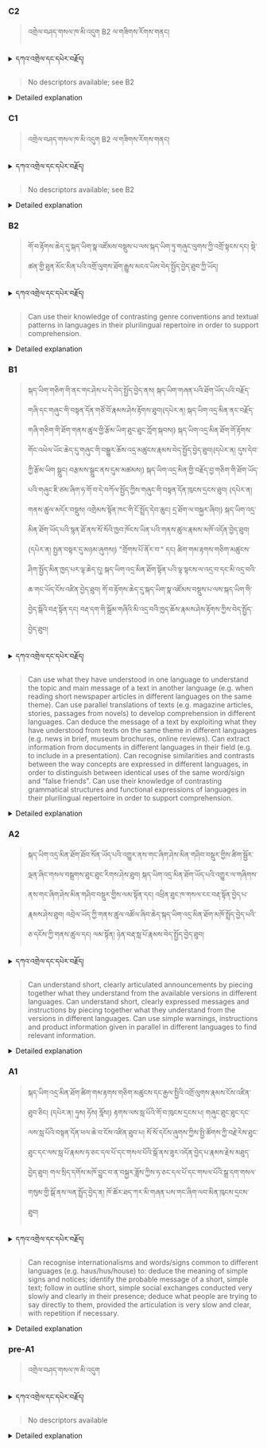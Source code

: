 ### C2
<!-- panels:start -->
<!-- div:left-panel -->

>འགྲེལ་བཤད་གསལ་ཁ་མི་འདུག B2 ལ་གཟིགས་རོགས་གནང།




<details>
  <summary>དཀའ་འགྲེལ་དང་དཔེར་བརྗོད།</summary>

...
</details>


<!-- div:right-panel -->

> No descriptors available; see B2



<details>

  <summary>Detailed explanation</summary>
...

</details>

<!-- panels:end -->




### C1
<!-- panels:start -->
<!-- div:left-panel -->

>  འགྲེལ་བཤད་གསལ་ཁ་མི་འདུག B2 ལ་གཟིགས་རོགས་གནང།





<details>
  <summary>དཀའ་འགྲེལ་དང་དཔེར་བརྗོད།</summary>

...
</details>

<!-- div:right-panel -->

> No descriptors available; see B2





<details>

  <summary>Detailed explanation</summary>

...

</details>

<!-- panels:end -->





### B2
<!-- panels:start -->
<!-- div:left-panel -->

> གོ་བ་རྟོགས་ཆེད་དུ་སྐད་ཡིག་སྣ་འཛོམས་བསྡུས་པ་ལས་སྐད་ཡིག་ཏུ་གཞུང་ལུགས་ཀྱི་འགྲོ་སྟངས་དང། སྡེ་ཚན་གྱི་ཐུན་མོང་མིན་པའི་འགྲོ་ལུགས་ཐོག་རྒྱུས་མངའ་ཡིས་བེད་སྤྱོད་བྱེད་ཐུབ་ཀྱི་ཡོད།




<details>
  <summary>དཀའ་འགྲེལ་དང་དཔེར་བརྗོད།</summary>

བདག་གིས་དེ་ལྷག་ཏུ་སྟབས་བདེའི་ཆ་ཤས་སུ་དབྱེ་རུ་བཅུག་པ་སྟེ།

1.སྐད་ཆ་དྭངས་ཤིང་གསལ་བ་སྟེ། འདིས་ཁྱོད་ཀྱིས་གོ་བདེ་ཤེས་སླ་བའི་ཐབས་ལ་བརྟེན་ནས་བཤད་ཆོག་པ་དང་འབྲི་ཆོག་པ་མཚོན་ ཁྱེད་ཀྱིས་དོན་སྙིང་ལྡན་པའི་ཚིག་བཀོལ་ནས་ཉན་མཁན་དང་ཀློག་པ་པོ་རྣམས་ལ་མཚོན་ན་རྙོག་འཛིང་ཆེན་པོ་མེད།
དཔེ་མཚོན་འདི་ལྟར། "དེ་རིང་གི་ནམ་མཁའ་ཧ་ཅང་སྔོ་"ཞེས་པ་ནི་སྟབས་བདེ་ཞིང་གསལ་བའི་ཚིག་གྲུབ་ཤིག་རེད།
</details>

<!-- div:right-panel -->

> Can use their knowledge of contrasting genre conventions and textual patterns in languages in their plurilingual repertoire in order to support comprehension.




<details>

  <summary>Detailed explanation</summary>

This means that the person can utilize their understanding of different genres and patterns of language use in the languages they know to aid in understanding written or spoken texts.

In simpler terms, they can apply their knowledge of how different types of texts are structured and written in various languages to help them better comprehend and make sense of written or spoken materials. This understanding of genre conventions and textual patterns assists them in grasping the content more effectively.

</details>

<!-- panels:end -->




### B1
<!-- panels:start -->
<!-- div:left-panel -->

>སྐད་ཡིག་གཅིག་གི་ནང་གང་ཤེས་པ་དེ་བེད་སྤྱོད་བྱེད་ནས། སྐད་ཡིག་གཞན་པའི་ཐོག་ཡོད་པའི་བརྗོད་གཞི་དང་གཞུང་གི་བསྟན་དོན་གཙོ་བོ་རྣམས་ཤེས་རྟོགས་ཐུབ།(དཔེར་ན། སྐད་ཡིག་འདྲ་མིན་ནང་བརྗོད་གཞི་གཅིག་གི་ཐོག་གནས་ཚུལ་གྱི་རྩོམ་ཡིག་ཐུང་ཐུང་ཀློག་སྐབས།)
སྐད་ཡིག་འདྲ་མིན་ཐོག་གོ་རྟོགས་གོང་འཕེལ་ཡོང་ཆེད་དུ་གཞུང་གི་བསྒྱུར་ཆོས་འདྲ་མཚུངས་རྣམས་བེད་སྤྱོད་བྱེད་ཐུབ།(དཔེར་ན། དུས་དེབ་ཀྱི་རྩོམ་ཡིག སྒྲུང། བརྩམས་སྒྲུང་ནས་དུམ་མཚམས།)
སྐད་ཡིག་འདྲ་མིན་གྱི་བརྗོད་བྱ་གཅིག་གི་ཐོག་ཡོད་པའི་གཞུང་ཇི་ཙམ་ཞིག་ཧ་གོ་བ་དེ་བཀོལ་སྤྱོད་ཀྱིས་གཞུང་གི་བསྟན་དོན་ཁུངས་དྲངས་ཐུབ། (དཔེར་ན། གནས་ཚུལ་མདོར་བསྡུས། འགྲེམས་སྟོན་ཁང་གི་ངོ་སྤྲོད་དེབ་ཆུང། དྲ་ཐོག་ལ་བསྐྱར་ཞིབ།)
སྐད་ཡིག་འདྲ་མིན་ཐོག་ཡོད་པའི་སྙན་ཐོ་ནས་སོ་སོའི་ཁྱབ་ཁོངས་ཡིན་པའི་གནས་ཚུལ་རྣམས་མཁོ་འདོན་བྱེད་ཐུབ།(དཔེར་ན། སྤྱན་བསྟར་དུ་མཉམ་ཞུགས།)
"གྲོགས་པོ་ནོར་བ་" དང། ཚིག་གམ་རྟགས་གཅིག་མཚུངས་ཤིག་སྤྱོད་མིན་ཁྱད་པར་ལྟ་ཆེད་དུ། སྐད་ཡིག་འདྲ་མིན་ཐོག་སྟོན་པའི་ལྟ་སྟངས་ལ་འདྲ་བ་དང་མི་འདྲ་བའི་ཆ་གང་ཡོད་ངོས་འཛིན་བྱེད་ཐུབ།
གོ་བ་རྟོགས་ཆེད་དུ་སྐད་ཡིག་སྣ་འཛོམས་བསྡུས་པ་ལས་སྐད་ཡིག་གི་བྱེད་སྒོའི་བརྡ་སྟོན་དང། བརྡ་དག་གི་སྒྲོམ་གཞིའི་མི་འདྲ་བའི་ཁྱད་ཆོས་རྣམས་ཤེས་རྟོགས་ཀྱིས་བེད་སྤྱོད་བྱེད་ཐུབ།





<details>
  <summary>དཀའ་འགྲེལ་དང་དཔེར་བརྗོད།</summary>

བདག་གིས་དེ་ལྷག་ཏུ་སྟབས་བདེའི་ཆ་ཤས་སུ་དབྱེ་རུ་བཅུག་པ་སྟེ།

1.སྐད་ཆ་དྭངས་ཤིང་གསལ་བ་སྟེ། འདིས་ཁྱོད་ཀྱིས་གོ་བདེ་ཤེས་སླ་བའི་ཐབས་ལ་བརྟེན་ནས་བཤད་ཆོག་པ་དང་འབྲི་ཆོག་པ་མཚོན་ ཁྱེད་ཀྱིས་དོན་སྙིང་ལྡན་པའི་ཚིག་བཀོལ་ནས་ཉན་མཁན་དང་ཀློག་པ་པོ་རྣམས་ལ་མཚོན་ན་རྙོག་འཛིང་ཆེན་པོ་མེད།
དཔེ་མཚོན་འདི་ལྟར། "དེ་རིང་གི་ནམ་མཁའ་ཧ་ཅང་སྔོ་"ཞེས་པ་ནི་སྟབས་བདེ་ཞིང་གསལ་བའི་ཚིག་གྲུབ་ཤིག་རེད།
</details>

<!-- div:right-panel -->

> Can use what they have understood in one language to understand the topic and main message of a text in another language (e.g. when reading short newspaper articles in different languages on the same theme).
Can use parallel translations of texts (e.g. magazine articles, stories, passages from novels) to develop comprehension in different languages.
Can deduce the message of a text by exploiting what they have understood from texts on the same theme in different languages (e.g. news in brief, museum brochures, online reviews).
Can extract information from documents in different languages in their field (e.g. to include in a presentation).
Can recognise similarities and contrasts between the way concepts are expressed in different languages, in order to distinguish between identical uses of the same word/sign and “false friends”.
Can use their knowledge of contrasting grammatical structures and functional expressions of languages in their plurilingual repertoire in order to support comprehension.






<details>

  <summary>Detailed explanation</summary>

They can leverage their understanding of a topic and main message in one language to comprehend texts in another language. For example, when reading short newspaper articles in different languages but on the same theme, they can use their knowledge to grasp the overall meaning.

"Can use parallel translations of texts (e.g., magazine articles, stories, passages from novels) to develop comprehension in different languages."
They can utilize parallel translations of texts, such as magazine articles, stories, or passages from novels, to enhance their understanding in different languages. By comparing the translations side by side, they can develop comprehension skills.

"Can deduce the message of a text by exploiting what they have understood from texts on the same theme in different languages (e.g., news in brief, museum brochures, online reviews)."
They can infer the message of a text by utilizing their understanding of texts on the same theme in different languages. For instance, when reading news in brief, museum brochures, or online reviews, they can draw upon their knowledge to deduce the intended meaning.

"Can extract information from documents in different languages in their field (e.g., to include in a presentation)."
They can extract information from documents written in different languages within their field of expertise. This allows them to gather relevant information that can be incorporated into presentations or other professional contexts.

"Can recognize similarities and contrasts between the way concepts are expressed in different languages, in order to distinguish between identical uses of the same word/sign and 'false friends'."
They can identify similarities and differences in how concepts are expressed across different languages. This skill enables them to differentiate between cases where the same word or sign is used identically and cases where similar-looking words may be "false friends" with different meanings.

"Can use their knowledge of contrasting grammatical structures and functional expressions of languages in their plurilingual repertoire in order to support comprehension."
They can utilize their understanding of the contrasting grammatical structures and functional expressions in the languages they know to aid comprehension. This knowledge helps them make sense of the language and improve their understanding.

These descriptors highlight the person's ability to leverage their understanding of one language to comprehend texts in another language, use parallel translations to enhance comprehension, deduce messages from related texts, extract information from documents in their field, recognize linguistic similarities and differences, and use knowledge of grammar and functional expressions to support comprehension.

</details>

<!-- panels:end -->





### A2
<!-- panels:start -->
<!-- div:left-panel -->

>སྐད་ཡིག་འདྲ་མིན་ཐོག་ཐོབ་སོན་ཡོད་པའི་འགྱུར་ནས་གང་ཞིག་ཤེས་མིན་གཤིབ་བསྡུར་གྱིས་ཚིག་སྦྱོར་ལྡན་ཞིང་གསལ་བསྒྲགས་ཐུང་ཐུང་རིགས་ཤེས་ཐུབ།
སྐད་ཡིག་འདྲ་མིན་ཐོག་ཡོད་པའི་འགྱུར་ལ་གཞིགས་ནས་གང་ཞིག་ཤེས་མིན་གཤིབ་བསྡུར་གྱིས་ལམ་སྟོན་དང། འཕྲིན་ཐུང་ཁ་གསལ་ངང་བརྡ་སྟོན་བྱེད་པ་རྣམས་ཤེས་ཐུབ།
འབྲེལ་ཡོད་ཀྱི་གནས་ཚུལ་འཚོལ་ཞིབ་ཆེད་སྐད་ཡིག་འདྲ་མིན་ཐོག་མཁོ་སྤྲོད་བྱེད་པའི་ཅ་དངོས་ཀྱི་གནས་ཚུལ་དང། ལམ་སྟོན། ཉེན་བརྡ་སླ་པོ་རྣམས་བེད་སྤྱོད་བྱེད་ཐུབ།


 
<details>
  <summary>དཀའ་འགྲེལ་དང་དཔེར་བརྗོད།</summary>

བདག་གིས་དེ་ལྷག་ཏུ་སྟབས་བདེའི་ཆ་ཤས་སུ་དབྱེ་རུ་བཅུག་པ་སྟེ།

1.སྐད་ཆ་དྭངས་ཤིང་གསལ་བ་སྟེ། འདིས་ཁྱོད་ཀྱིས་གོ་བདེ་ཤེས་སླ་བའི་ཐབས་ལ་བརྟེན་ནས་བཤད་ཆོག་པ་དང་འབྲི་ཆོག་པ་མཚོན་ ཁྱེད་ཀྱིས་དོན་སྙིང་ལྡན་པའི་ཚིག་བཀོལ་ནས་ཉན་མཁན་དང་ཀློག་པ་པོ་རྣམས་ལ་མཚོན་ན་རྙོག་འཛིང་ཆེན་པོ་མེད།
དཔེ་མཚོན་འདི་ལྟར། "དེ་རིང་གི་ནམ་མཁའ་ཧ་ཅང་སྔོ་"ཞེས་པ་ནི་སྟབས་བདེ་ཞིང་གསལ་བའི་ཚིག་གྲུབ་ཤིག་རེད།
</details>

<!-- div:right-panel -->

>Can understand short, clearly articulated announcements by piecing together what they understand from the available versions in different languages.
Can understand short, clearly expressed messages and instructions by piecing together what they understand from the versions in different languages.
Can use simple warnings, instructions and product information given in parallel in different languages to find relevant information.





<details>

  <summary>Detailed explanation</summary>

They can comprehend short announcements that are clearly articulated by combining their understanding from different language versions. By comparing and piecing together information from multiple languages, they can grasp the intended message.

"Can understand short, clearly expressed messages and instructions by piecing together what they understand from the versions in different languages."
They can comprehend short messages and instructions that are clearly expressed by assembling their understanding from different language versions. By combining information from various languages, they can make sense of the content and follow the instructions.

"Can use simple warnings, instructions, and product information given in parallel in different languages to find relevant information."
They can utilize parallel information provided in different languages, such as simple warnings, instructions, and product information, to locate relevant details. By comparing the different language versions, they can extract the necessary information they are seeking.

In simpler terms, these descriptors highlight the person's ability to understand short announcements, messages, instructions, and product information by piecing together information from different language versions. They can gather the intended meaning by comparing and combining information from multiple languages.

</details>

<!-- panels:end -->




### A1
<!-- panels:start -->
<!-- div:left-panel -->

>སྐད་ཡིག་འདྲ་མིན་ཐོག་ཚིག་གམ་རྟགས་གཅིག་མཚུངས་དང་རྒྱལ་སྤྱིའི་འགྲོ་ལུགས་རྣམས་ངོས་འཛིན་ཐུབ་ཅིང། (དཔེར་ན། ཧུས། ཧོས། ཧྰོས།) རྟགས་ལས་སླ་པོའི་གོ་བ་ཁུངས་དྲངས་པ། གཞུང་ཐུང་ཐུང་དང་ལས་སླ་པོའི་བསྟན་དོན་ཕལ་ཆེ་བ་ངོས་འཛིན་ཐུབ་པ། སོ་སོ་དངོས་ཞུགས་ཀྱིས་སྤྱི་ཚོགས་ཀྱི་བརྗེ་རེས་ཐུང་ཐུང་དང་ལས་སླ་པོ་རྣམས་ཧ་ཅང་དལ་པོ་དང་གསལ་པོའི་སྒོ་ནས་ཟུར་འདོན་བྱེད་པ་རྣམས་རྗེས་མཐུད་བྱེད་ཐུབ། གལ་སྲིད་དགོས་མཁོ་བྱུང་བ་ན་བསྐྱར་ཟློས་ཀྱིས་ཧ་ཅང་དལ་པོ་དང་གསལ་པོའི་སྒྲ་དག་གསལ་གསུམ་གྱི་སྒོ་ནས་ལན་སྤྲོད་བྱེད་ན། ཁོ་ཚོར་ཐད་ཀར་མི་གཞན་པས་གང་ཞིག་ལབ་མིན་ཁུངས་དྲངས་ཐུབ།


 
<details>
  <summary>དཀའ་འགྲེལ་དང་དཔེར་བརྗོད།</summary>

བདག་གིས་དེ་ལྷག་ཏུ་སྟབས་བདེའི་ཆ་ཤས་སུ་དབྱེ་རུ་བཅུག་པ་སྟེ།

1.སྐད་ཆ་དྭངས་ཤིང་གསལ་བ་སྟེ། འདིས་ཁྱོད་ཀྱིས་གོ་བདེ་ཤེས་སླ་བའི་ཐབས་ལ་བརྟེན་ནས་བཤད་ཆོག་པ་དང་འབྲི་ཆོག་པ་མཚོན་ ཁྱེད་ཀྱིས་དོན་སྙིང་ལྡན་པའི་ཚིག་བཀོལ་ནས་ཉན་མཁན་དང་ཀློག་པ་པོ་རྣམས་ལ་མཚོན་ན་རྙོག་འཛིང་ཆེན་པོ་མེད།
དཔེ་མཚོན་འདི་ལྟར། "དེ་རིང་གི་ནམ་མཁའ་ཧ་ཅང་སྔོ་"ཞེས་པ་ནི་སྟབས་བདེ་ཞིང་གསལ་བའི་ཚིག་གྲུབ་ཤིག་རེད།
</details>

<!-- div:right-panel -->

>Can recognise internationalisms and words/signs common to different languages (e.g. haus/hus/house) to: deduce the meaning of simple signs and notices; identify the probable message of a short, simple text; follow in outline short, simple social exchanges conducted very slowly and clearly in their presence; deduce what people are trying to say directly to them, provided the articulation is very slow and clear, with repetition if necessary.




<details>

  <summary>Detailed explanation</summary>

This means that the person can identify international words or signs that are common across different languages. For example, they can recognize similarities like "haus/hus/house." They can use this recognition to:

Understand the meaning of simple signs and notices.
Identify the likely message conveyed in a short and straightforward text.
Follow the general content of short and basic social interactions conducted slowly and clearly in their presence.
Deduce the intended message when someone is speaking directly to them, as long as the speech is very slow, clear, and possibly repeated if needed.
In simpler terms, these descriptors highlight the person's ability to recognize shared words or signs between different languages. They can use this recognition to understand simple signs, make sense of basic texts, follow slow and clear social exchanges, and deduce what people are trying to communicate to them when spoken to directly, provided that the speech is slow, clear, and potentially repeated if necessary.

</details>

<!-- panels:end -->




### pre-A1
<!-- panels:start -->
<!-- div:left-panel -->

> འགྲེལ་བཤད་གསལ་ཁ་མི་འདུག

<details>
  <summary>དཀའ་འགྲེལ་དང་དཔེར་བརྗོད།</summary>

...
</details>

<!-- div:right-panel -->

> No descriptors available

<details>

  <summary>Detailed explanation</summary>

...

</details>

<!-- panels:end -->

